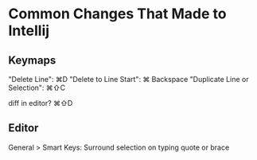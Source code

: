 

# Common Changes That Made to Intellij

## Keymaps

"Delete Line": ⌘D
"Delete to Line Start": ⌘ Backspace
"Duplicate Line or Selection": ⌘⇧C

diff in editor? ⌘⇧D

## Editor
General > Smart Keys:
Surround selection on typing quote or brace
